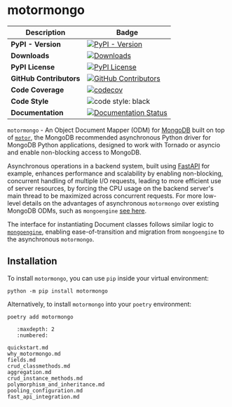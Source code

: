 # motormongo

| Description             | Badge                                                                                                                                                   |
|-------------------------|---------------------------------------------------------------------------------------------------------------------------------------------------------|
| **PyPI - Version**      | [![PyPI - Version](https://img.shields.io/pypi/v/motormongo)](https://pypi.org/project/motormongo/)                                                     |
| **Downloads**           | [![Downloads](https://static.pepy.tech/badge/motormongo/month)](https://pepy.tech/project/motormongo)                                                   |
| **PyPI License**        | [![PyPI License](https://img.shields.io/pypi/l/motormongo.svg)](https://pypi.org/project/motormongo/)                                                   |
| **GitHub Contributors** | [![GitHub Contributors](https://img.shields.io/github/contributors/pprunty/motormongo.svg)](https://github.com/pprunty/motormongo/graphs/contributors)  |
| **Code Coverage**       | [![codecov](https://codecov.io/gh/pprunty/motormongo/graph/badge.svg?token=XSNQ1ZBWIF)](https://codecov.io/gh/pprunty/motormongo)                       |
| **Code Style**          | ![code style: black](https://img.shields.io/badge/code%20style-black-000000.svg)                                                                        |
| **Documentation**       | [![Documentation Status](https://readthedocs.org/projects/motormongo/badge/?version=latest)](https://motormongo.readthedocs.io/en/latest/?badge=latest) |


`motormongo` - An Object Document Mapper (ODM) for [MongoDB](https://www.mongodb.com) built on top
of [`motor`](https://github.com/mongodb/motor), the MongoDB
recommended asynchronous Python driver for MongoDB Python applications, designed to work with Tornado or
asyncio and enable non-blocking access to MongoDB.

Asynchronous operations in a backend system, built using [FastAPI](https://github.com/tiangolo/fastapi) for
example, enhances performance and scalability by enabling non-blocking, concurrent handling of multiple I/O requests,
leading to more efficient use of server resources, by forcing the CPU usage on the backend server's main thread to be
maximized across concurrent requests. For more low-level details on the advantages of asynchronous `motormongo` over
existing MongoDB ODMs, such as `mongoengine` [see here](#why-use-motormongo).

The interface for instantiating Document classes follows similar logic
to [`mongoengine`](https://github.com/MongoEngine/mongoengine), enabling ease-of-transition and
migration from `mongoengine` to the asynchronous `motormongo`.

## Installation

To install `motormongo`, you can use `pip` inside your virtual environment:

```shell
python -m pip install motormongo
```

Alternatively, to install `motormongo` into your `poetry` environment:

```shell
poetry add motormongo
```

```{toctree}
   :maxdepth: 2
   :numbered:

quickstart.md
why_motormongo.md
fields.md
crud_classmethods.md
aggregation.md
crud_instance_methods.md
polymorphism_and_inheritance.md
pooling_configuration.md
fast_api_integration.md
```